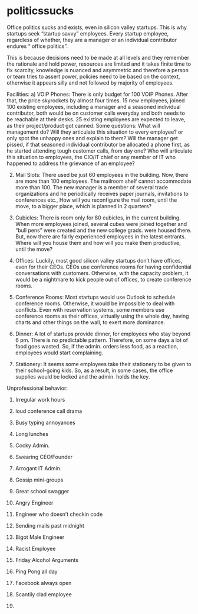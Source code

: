 # politicssucks
Office politics sucks and exists, even in silicon valley startups. This is why startups seek “startup savvy” employees.
Every startup employee, regardless of whether, they are a manager or an individual contributor endures “ office politics”. 

This is because decisions need to be made at all levels and they remember the rationale and hold power, resources are limited and it takes finite time to fix scarcity, knowledge is nuanced and asymmetric and therefore a person or team tries to assert power, policies need to be based on the context, otherwise it appears silly and not followed by majority of employees.

Facilities:
a) VOIP Phones: There is only budget for 100 VOIP Phones. After that, the price skyrockets by almost four times. 15 new employees, joined 100 existing employees, including a manager and a seasoned individual contributor, both would be on customer calls everyday and both needs to be reachable at their desks. 25 existing employees are expected to leave, as their project/product got canned. 
Some questions:
What will management do? Will they articulate this situation to every employee?  or only spot the unhappy ones and explain to them? Will the manager get pissed, if that seasoned individual contributor be allocated a phone first, as he started attending tough customer calls, from day one? Who will articulate this situation to employees, the CIO/IT chief or any member of IT who happened to address the grievance of an employee?

2) Mail Slots:  There used be just 60 employees in the building. Now, there are more than 100 employees. The mailroom shelf cannot accommodate more than 100. The new manager is a member of several trade organizations and he periodically receives paper journals, invitations to conferences etc., How will you reconfigure the mail room, until the move, to a bigger place, which is planned in 2 quarters?

3) Cubicles: There is room only for 80 cubicles, in the current building.  When more employees joined, several cubes were joined together and “bull pens” were created and the new college grads. were housed there. But, now there are fairly experienced employees in the latest entrants.  Where will you house them and how will you make them productive, until the move?

4) Offices: Luckily, most good silicon valley startups don’t have offices, even for their CEOs. CEOs use conference rooms for having confidential conversations with customers. Otherwise, with the capacity problem, it would be a nightmare to kick people out of offices, to create conference rooms.

5) Conference Rooms: Most startups would use Outlook to schedule conference rooms. Otherwise, it would be impossible to deal with conflicts. Even with reservation systems, some members use conference rooms as their offices, virtually using the whole day, having charts and other things on the wall, to exert more dominance.

6) Dinner: A lot of startups provide dinner, for employees who stay beyond 6 pm.  There is no predictable pattern. Therefore, on some days a lot of food goes wasted. So, if the admin. orders less food, as a reaction, employees would start complaining.

7) Stationery: It seems some employees take their stationery to be given to their school-going kids. So, as a result, in some cases, the office supplies would be locked and the admin. holds the key.

Unprofessional behavior:

1) Irregular work hours

2) loud conference call drama

3) Busy typing annoyances

4)  Long lunches

5) Cocky Admin.

6) Swearing CEO/Founder

7) Arrogant IT Admin.

8) Gossip mini-groups

9) Great school swagger

10) Angry Engineer

11) Engineer who doesn’t checkin code

12) Sending mails past midnight

13) Bigot Male Engineer

14) Racist Employee

15) Friday Alcohol Arguments

16) Ping Pong all day

17) Facebook always open

18) Scantily clad employee

19) 
